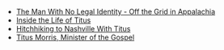
* [The Man With No Legal Identity - Off the Grid in Appalachia](https://www.youtube.com/watch?v=Ir3eJ1t13fk)
* [Inside the Life of Titus](https://www.youtube.com/watch?v=BBXVSnegoY4)
* [Hitchhiking to Nashville With Titus](https://www.youtube.com/watch?v=PUdnbxclR7A)
* [Titus Morris, Minister of the Gospel](https://www.youtube.com/@titusmorrisministerofthego2682/about)
